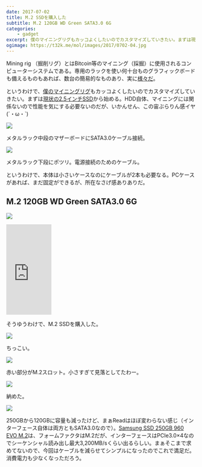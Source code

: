 ```yaml
---
date: 2017-07-02
title: M.2 SSDを購入した
subtitle: M.2 120GB WD Green SATA3.0 6G
categories: 
    - gadget
excerpt: 僕のマイニングリグもカッコよくしたいのでカスタマイズしていきたい。まずは現状の2.5インチSSDから始める。
ogimage: https://t32k.me/mol/images/2017/0702-04.jpg
---
```


Mining rig （掘削リグ）とはBitcoin等のマイニング（採掘）に使用されるコンピューターシステムである。専用のラックを使い何十台ものグラフィックボードも備えるものもあれば、数台の簡易的なものあり、実に[様々だ](https://matome.naver.jp/odai/2142572073998596301)。

というわけで、[僕のマイニングリグ](/mol/log/how-to-mine-ethereum/)もカッコよくしたいのでカスタマイズしていきたい。まずは[現状の2.5インチSSD](https://www.amazon.co.jp/gp/product/B00QIH3RWW/ref=as_li_tl?ie=UTF8&camp=247&creative=1211&creativeASIN=B00QIH3RWW&linkCode=as2&tag=warikiru-22&linkId=07d77dfa32f01949350db4184614343e)から始める。HDD自体、マイニングには関係ないので性能を気にする必要ないのだが、いかんせん、この宙ぶらりん感イヤ(´・ω・`)

![](/mol/images/2017/0702-00.jpg)

メタルラック中段のマザーボードにSATA3.0ケーブル接続。

![](/mol/images/2017/0702-01.jpg)

メタルラック下段にポツリ。電源接続のためのケーブル。

というわけで、本体は小さいケースなのにケーブルが2本も必要なる。PCケースがあれば、まだ固定ができるが、所在なさげ感ありありだ。

## M.2 120GB WD Green SATA3.0 6G

![](/mol/images/2017/0702-02.jpg)

<iframe style="width:120px;height:240px;" marginwidth="0" marginheight="0" scrolling="no" frameborder="0" src="https://rcm-fe.amazon-adsystem.com/e/cm?ref=tf_til&t=warikiru-22&m=amazon&o=9&p=8&l=as1&IS2=1&detail=1&asins=B01M2WYNP2&linkId=6ebe91d5bb9db0d1a1e499a9db704283&bc1=ffffff&lt1=_top&fc1=333333&lc1=0066c0&bg1=ffffff&f=ifr"></iframe>
    
そうゆうわけで、M.2 SSDを購入した。

![](/mol/images/2017/0702-03.jpg)

ちっこい。

![](/mol/images/2017/0702-04.jpg)

赤い部分がM.2スロット。小さすぎて見落としてたわー。

![](/mol/images/2017/0702-05.jpg)

納めた。

![](/mol/images/2017/0702-06.png)

250GBから120GBに容量も減ったけど、まぁReadはほぼ変わらない感じ（インターフェース自体は両方ともSATA3.0なので）。[Samsung SSD 250GB 960 EVO M.2](https://www.amazon.co.jp/gp/product/B01N1PMFNU/ref=as_li_tl?ie=UTF8&camp=247&creative=1211&creativeASIN=B01N1PMFNU&linkCode=as2&tag=warikiru-22&linkId=ed207089bf38b6e6c255de4706bc7e1f)は、フォームファクタはM.2だが、インターフェースはPCIe3.0×4なのでシーケンシャル読み出し最大3,200MB/sくらい出るらしい。まぁそこまで求めてないので、今回はケーブルを減らせてシンプルになったのでこれで満足だ。消費電力も少なくなっただろう。


